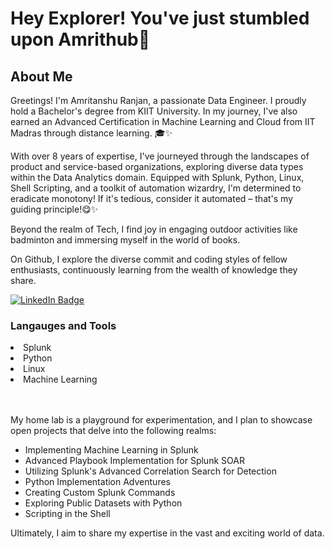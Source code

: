 <h1>Hey Explorer! You've just stumbled upon Amrithub<span class="emoji">🤝</span></h1>
<h2>About Me</h2>
<p>Greetings! I'm Amritanshu Ranjan, a passionate Data Engineer. I proudly hold a Bachelor's degree from KIIT University. In my journey, I've also earned an Advanced Certification in Machine Learning and Cloud from IIT Madras through distance learning. 🎓✨</p>
<p>With over 8 years of expertise, I've journeyed through the landscapes of product and service-based organizations, exploring diverse data types within the Data Analytics domain. Equipped with Splunk, Python, Linux, Shell Scripting, and a toolkit of automation wizardry, I'm determined to eradicate monotony! If it's tedious, consider it automated – that's my guiding principle!😋✨</p>
<p>Beyond the realm of Tech, I find joy in engaging outdoor activities like badminton and immersing myself in the world of books.</p>
<p>On Github, I explore the diverse commit and coding styles of fellow enthusiasts, continuously learning from the wealth of knowledge they share.</p>

<a href="www.linkedin.com/in/amritanshuranjan">
  <img src="https://img.shields.io/badge/LinkedIn-0077B5?style=for-the-badge&logo=linkedin&logoColor=white" alt="LinkedIn Badge">
</a>

<h3>Langauges and Tools</h3>
<li>Splunk</li>
<li>Python</li>
<li>Linux</li>
<li>Machine Learning</li>
<br></br>
<p>My home lab is a playground for experimentation, and I plan to showcase open projects that delve into the following realms:</p>
<ul>
    <li>Implementing Machine Learning in Splunk</li>
    <li>Advanced Playbook Implementation for Splunk SOAR</li>
    <li>Utilizing Splunk's Advanced Correlation Search for Detection</li>
    <li>Python Implementation Adventures</li>
    <li>Creating Custom Splunk Commands</li>
    <li>Exploring Public Datasets with Python</li>
    <li>Scripting in the Shell</li>
</ul>
<p>Ultimately, I aim to share my expertise in the vast and exciting world of data.</p>



